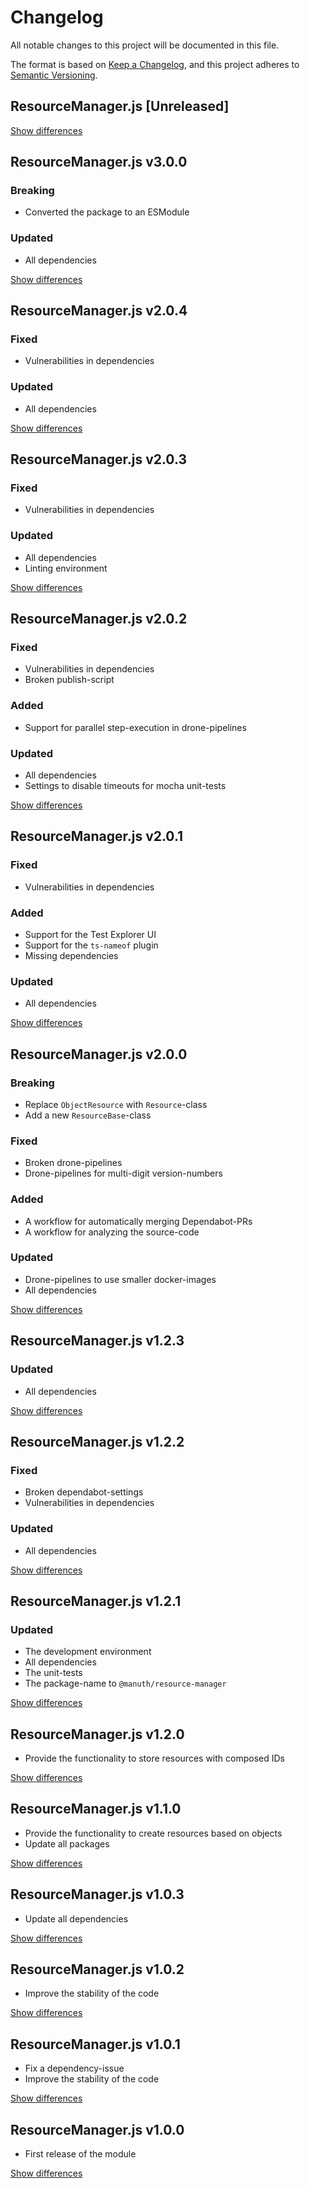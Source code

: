 # Changelog
All notable changes to this project will be documented in this file.

The format is based on [Keep a Changelog](https://keepachangelog.com/en/1.0.0/),
and this project adheres to [Semantic Versioning](https://semver.org/spec/v2.0.0.html).

## ResourceManager.js [Unreleased]

[Show differences](https://github.com/manuth/ResourceManager.js/compare/v3.0.0...dev)

## ResourceManager.js v3.0.0
### Breaking
  - Converted the package to an ESModule

### Updated
  - All dependencies

[Show differences](https://github.com/manuth/ResourceManager.js/compare/v2.0.4...v3.0.0)

## ResourceManager.js v2.0.4
### Fixed
  - Vulnerabilities in dependencies

### Updated
  - All dependencies

[Show differences](https://github.com/manuth/ResourceManager.js/compare/v2.0.3...v2.0.4)

## ResourceManager.js v2.0.3
### Fixed
  - Vulnerabilities in dependencies

### Updated
  - All dependencies
  - Linting environment

[Show differences](https://github.com/manuth/ResourceManager.js/compare/v2.0.2...v2.0.3)

## ResourceManager.js v2.0.2
### Fixed
  - Vulnerabilities in dependencies
  - Broken publish-script

### Added
  - Support for parallel step-execution in drone-pipelines

### Updated
  - All dependencies
  - Settings to disable timeouts for mocha unit-tests

[Show differences](https://github.com/manuth/ResourceManager.js/compare/v2.0.1...v2.0.2)

## ResourceManager.js v2.0.1
### Fixed
  - Vulnerabilities in dependencies

### Added
  - Support for the Test Explorer UI
  - Support for the `ts-nameof` plugin
  - Missing dependencies

### Updated
  - All dependencies

[Show differences](https://github.com/manuth/ResourceManager.js/compare/v2.0.0...v2.0.1)

## ResourceManager.js v2.0.0
### Breaking
  - Replace `ObjectResource` with `Resource`-class
  - Add a new `ResourceBase`-class

### Fixed
  - Broken drone-pipelines
  - Drone-pipelines for multi-digit version-numbers

### Added
  - A workflow for automatically merging Dependabot-PRs
  - A workflow for analyzing the source-code

### Updated
  - Drone-pipelines to use smaller docker-images
  - All dependencies

[Show differences](https://github.com/manuth/ResourceManager.js/compare/v1.2.3...v2.0.0)

## ResourceManager.js v1.2.3
### Updated
  - All dependencies

[Show differences](https://github.com/manuth/ResourceManager.js/compare/v1.2.2...v1.2.3)

## ResourceManager.js v1.2.2
### Fixed
  - Broken dependabot-settings
  - Vulnerabilities in dependencies

### Updated
  - All dependencies

[Show differences](https://github.com/manuth/ResourceManager.js/compare/v1.2.1...v1.2.2)

## ResourceManager.js v1.2.1
### Updated
  - The development environment
  - All dependencies
  - The unit-tests
  - The package-name to `@manuth/resource-manager`

[Show differences](https://github.com/manuth/ResourceManager.js/compare/v1.2.0...v1.2.1)

## ResourceManager.js v1.2.0
  - Provide the functionality to store resources with composed IDs

[Show differences](https://github.com/manuth/ResourceManager.js/compare/v1.1.0...v1.2.0)

## ResourceManager.js v1.1.0
  - Provide the functionality to create resources based on objects
  - Update all packages

[Show differences](https://github.com/manuth/ResourceManager.js/compare/v1.0.3...v1.1.0)

## ResourceManager.js v1.0.3
  - Update all dependencies

[Show differences](https://github.com/manuth/ResourceManager.js/compare/v1.0.2...v1.0.3)

## ResourceManager.js v1.0.2
  - Improve the stability of the code

[Show differences](https://github.com/manuth/ResourceManager.js/compare/v1.0.1...v1.0.2)

## ResourceManager.js v1.0.1
  - Fix a dependency-issue
  - Improve the stability of the code

[Show differences](https://github.com/manuth/ResourceManager.js/compare/v1.0.0...v1.0.1)

## ResourceManager.js v1.0.0
  - First release of the module

[Show differences](https://github.com/manuth/ResourceManager.js/compare/778febc5500c982cecec0422111018cb912613f2...v1.0.0)
